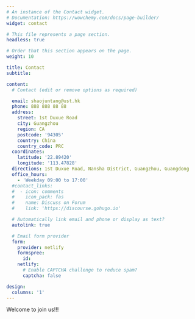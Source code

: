 ```yaml
---
# An instance of the Contact widget.
# Documentation: https://wowchemy.com/docs/page-builder/
widget: contact

# This file represents a page section.
headless: true

# Order that this section appears on the page.
weight: 10

title: Contact
subtitle:

content:
  # Contact (edit or remove options as required)

  email: shaojuntang@ust.hk
  phone: 888 888 88 88
  address:
    street: 1st Duxue Road
    city: Guangzhou
    region: CA
    postcode: '94305'
    country: China
    country_code: PRC
  coordinates:
    latitude: '22.89420'
    longitude: '113.47828'
  directions: 1st Duxue Road, Nansha District, Guangzhou, Guangdong
  office_hours:
    - 'Weekday 09:00 to 17:00'
  #contact_links:
  #  - icon: comments
  #    icon_pack: fas
  #    name: Discuss on Forum
  #    link: 'https://discourse.gohugo.io'

  # Automatically link email and phone or display as text?
  autolink: true

  # Email form provider
  form:
    provider: netlify
    formspree:
      id:
    netlify:
      # Enable CAPTCHA challenge to reduce spam?
      captcha: false

design:
  columns: '1'
---
```


Welcome to join us!!!
